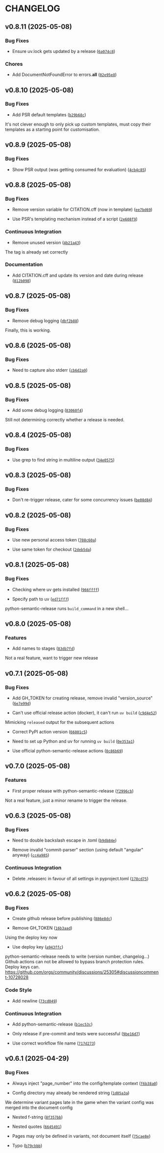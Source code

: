 # CHANGELOG


## v0.8.11 (2025-05-08)

### Bug Fixes

- Ensure uv.lock gets updated by a release
  ([`6a074c8`](https://github.com/pythonnz/pdfbaker/commit/6a074c8ed270da3186eca196277090e2c4719b96))

### Chores

- Add DocumentNotFoundError to errors.__all__
  ([`02e95e8`](https://github.com/pythonnz/pdfbaker/commit/02e95e8c54d2e93e47f534fbb45a71a843ed5bd9))


## v0.8.10 (2025-05-08)

### Bug Fixes

- Add PSR default templates
  ([`b29b68c`](https://github.com/pythonnz/pdfbaker/commit/b29b68c896d486bdd3f004d25800d9bb63503e64))

It's not clever enough to only pick up custom templates, must copy their templates as a starting
  point for customisation.


## v0.8.9 (2025-05-08)

### Bug Fixes

- Show PSR output (was getting consumed for evaluation)
  ([`4cb4c85`](https://github.com/pythonnz/pdfbaker/commit/4cb4c85dc90cfdb7765443f0d0d4818ae4ed08e3))


## v0.8.8 (2025-05-08)

### Bug Fixes

- Remove version variable for CITATION.cff (now in template)
  ([`ee7bd69`](https://github.com/pythonnz/pdfbaker/commit/ee7bd69126abcc5802570e8270a21715c7cd89a4))

- Use PSR's templating mechanism instead of a script
  ([`2e608f9`](https://github.com/pythonnz/pdfbaker/commit/2e608f9131822e624b47f03cb36351b935990f17))

### Continuous Integration

- Remove unused version
  ([`4b21a43`](https://github.com/pythonnz/pdfbaker/commit/4b21a4376b9df7df2bcf5b9796cd252aff8c0d38))

The tag is already set correctly

### Documentation

- Add CITATION.cff and update its version and date during release
  ([`812b098`](https://github.com/pythonnz/pdfbaker/commit/812b098b24ed29def14d7e219f8b626523aa9f76))


## v0.8.7 (2025-05-08)

### Bug Fixes

- Remove debug logging
  ([`dbf2b88`](https://github.com/pythonnz/pdfbaker/commit/dbf2b8826e7dd607310fe28f71c341be8f4540e7))

Finally, this is working.


## v0.8.6 (2025-05-08)

### Bug Fixes

- Need to capture also stderr
  ([`cb6d2a9`](https://github.com/pythonnz/pdfbaker/commit/cb6d2a9c76f618274dacffbc884ce34a4a55fc83))


## v0.8.5 (2025-05-08)

### Bug Fixes

- Add some debug logging
  ([`83060f4`](https://github.com/pythonnz/pdfbaker/commit/83060f4d06425dd184f712795b3e94003003d32e))

Still not determining correctly whether a release is needed.


## v0.8.4 (2025-05-08)

### Bug Fixes

- Use grep to find string in multiline output
  ([`34e0575`](https://github.com/pythonnz/pdfbaker/commit/34e05755f267d1fe2e69a7a6eba62d46e77dac48))


## v0.8.3 (2025-05-08)

### Bug Fixes

- Don't re-trigger release, cater for some concurrency issues
  ([`be08d84`](https://github.com/pythonnz/pdfbaker/commit/be08d84b1ccfd5ffea1c213c44392ce6133dc6f7))


## v0.8.2 (2025-05-08)

### Bug Fixes

- Use new personal access token
  ([`788c60a`](https://github.com/pythonnz/pdfbaker/commit/788c60af19f535ae3211a9a8f5608b1ddc9bef64))

- Use same token for checkout
  ([`2deb5da`](https://github.com/pythonnz/pdfbaker/commit/2deb5da71207f0fef118e3e83339641123844d69))


## v0.8.1 (2025-05-08)

### Bug Fixes

- Checking where uv gets installed
  ([`966ffff`](https://github.com/pythonnz/pdfbaker/commit/966ffff0ff5cf04e93a944b0848d31a252d925ad))

- Specify path to uv
  ([`ed71ff7`](https://github.com/pythonnz/pdfbaker/commit/ed71ff7494504798af94db2c5ecef4b538cb86f3))

python-semantic-release runs `build_command` in a new shell...


## v0.8.0 (2025-05-08)

### Features

- Add names to stages
  ([`83db7fd`](https://github.com/pythonnz/pdfbaker/commit/83db7fd562153865d7bcc916b2d0c7fd79374ed0))

Not a real feature, want to trigger new release


## v0.7.1 (2025-05-08)

### Bug Fixes

- Add GH_TOKEN for creating release, remove invalid "version_source"
  ([`6e7e99d`](https://github.com/pythonnz/pdfbaker/commit/6e7e99d8f73000e1f7617cd2fe12b5b281c478ce))

- Can't use official release action (docker), it can't run `uv build`
  ([`c9d4e52`](https://github.com/pythonnz/pdfbaker/commit/c9d4e52d035912fb4a2706d80da9312e0024bac7))

Mimicking `released` output for the subsequent actions

- Correct PyPI action version
  ([`66801c5`](https://github.com/pythonnz/pdfbaker/commit/66801c52f581ba72c5dc21420c8db0488d27bcb4))

- Need to set up Python and uv for running `uv build`
  ([`0e353a1`](https://github.com/pythonnz/pdfbaker/commit/0e353a18bd9c9f540383eafb3901f3963ce5a9d1))

- Use official python-semantic-release actions
  ([`0c86b69`](https://github.com/pythonnz/pdfbaker/commit/0c86b694239b8f333e9dcd21da0886e9a314472d))


## v0.7.0 (2025-05-08)

### Features

- First proper release with python-semantic-release
  ([`f2996cb`](https://github.com/pythonnz/pdfbaker/commit/f2996cbbcfa24cf40996b002e60d828d1471d59d))

Not a real feature, just a minor rename to trigger the release.


## v0.6.3 (2025-05-08)

### Bug Fixes

- Need to double backslash escape in .toml
  ([`b9db84e`](https://github.com/pythonnz/pdfbaker/commit/b9db84e13e89d4a3a956c9a21e1e08b096d66bbd))

- Remove invalid "commit-parser" section (using default "angular" anyway)
  ([`cc4a985`](https://github.com/pythonnz/pdfbaker/commit/cc4a985be47df22a7c5f6da775b7969fdf6af3e8))

### Continuous Integration

- Delete .releaserc in favour of all settings in pyproject.toml
  ([`178cd75`](https://github.com/pythonnz/pdfbaker/commit/178cd7537f72d0e638572d927cf97038971d5840))


## v0.6.2 (2025-05-08)

### Bug Fixes

- Create github release before publishing
  ([`886e8dc`](https://github.com/pythonnz/pdfbaker/commit/886e8dc89804a272b2e5fc165ffd81cfb81de5cb))

- Remove GH_TOKEN
  ([`16b3aad`](https://github.com/pythonnz/pdfbaker/commit/16b3aad7017136cbf9c7552f59daa2f94afab2a1))

Using the deploy key now

- Use deploy key
  ([`a943ffc`](https://github.com/pythonnz/pdfbaker/commit/a943ffc9b628b08cf9c2c6fd318d3745136e1e18))

python-semantic-release needs to write (version number, changelog...) Github actions can not be
  allowed to bypass branch protection rules. Deploy keys can.
  https://github.com/orgs/community/discussions/25305#discussioncomment-10728028

### Code Style

- Add newline
  ([`73cd049`](https://github.com/pythonnz/pdfbaker/commit/73cd049895c1aa2ffed96466b8afe4bb90989275))

### Continuous Integration

- Add python-semantic-release
  ([`b1ec53c`](https://github.com/pythonnz/pdfbaker/commit/b1ec53c3ed869c48fc8fb14732e6330938f83e3f))

- Only release if pre-commit and tests were successful
  ([`9be16d7`](https://github.com/pythonnz/pdfbaker/commit/9be16d7480fbfad45862cc5df895344e0e3f516b))

- Use correct workflow file name
  ([`717d273`](https://github.com/pythonnz/pdfbaker/commit/717d2731c39e9fc82deef9b88184eca3153323bd))


## v0.6.1 (2025-04-29)

### Bug Fixes

- Always inject "page_number" into the config/template context
  ([`f6b38a0`](https://github.com/pythonnz/pdfbaker/commit/f6b38a090d0df1adc20444c6ff8098ec08803e92))

- Config directory may already be rendered string
  ([`1d05a3a`](https://github.com/pythonnz/pdfbaker/commit/1d05a3a891b9873c91871f6d8342bfeaf15976ca))

We determine variant pages late in the game when the variant config was merged into the document
  config

- Nested f-string
  ([`8f357bb`](https://github.com/pythonnz/pdfbaker/commit/8f357bbb4ab4b10a04615b54cc1bb984115b4e38))

- Nested quotes
  ([`6645491`](https://github.com/pythonnz/pdfbaker/commit/664549108b18ffea2f24e1b3bd5d4ef682204ddc))

- Pages may only be defined in variants, not document itself
  ([`75cae8e`](https://github.com/pythonnz/pdfbaker/commit/75cae8e30376c9a9501167d7ad59b41b0b6d25c5))

- Typo
  ([`b79cbbb`](https://github.com/pythonnz/pdfbaker/commit/b79cbbb0d55ba1fa399d1705041be34c759f9f10))
